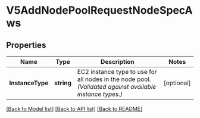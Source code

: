 # V5AddNodePoolRequestNodeSpecAws

## Properties

Name | Type | Description | Notes
------------ | ------------- | ------------- | -------------
**InstanceType** | **string** | EC2 instance type to use for all nodes in the node pool. _(Validated against available instance types.)_  | [optional] 

[[Back to Model list]](../README.md#documentation-for-models) [[Back to API list]](../README.md#documentation-for-api-endpoints) [[Back to README]](../README.md)


